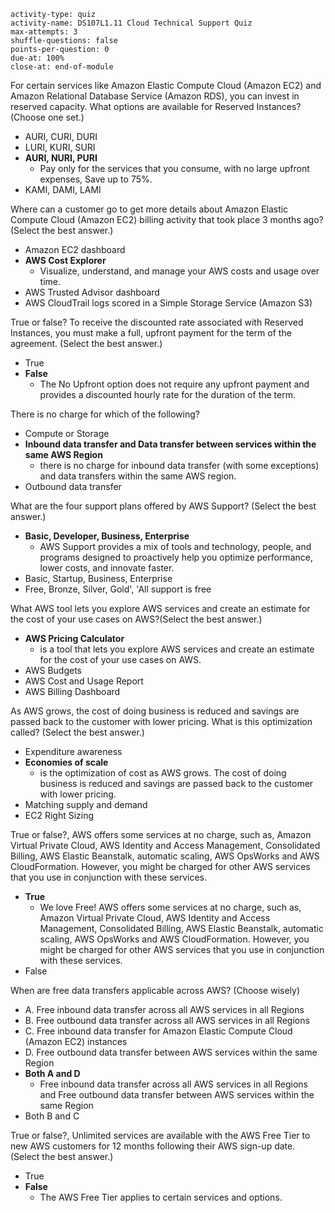 ```c-lms
activity-type: quiz
activity-name: DS107L1.11 Cloud Technical Support Quiz
max-attempts: 3
shuffle-questions: false
points-per-question: 0
due-at: 100%
close-at: end-of-module
```

For certain services like Amazon Elastic Compute Cloud (Amazon EC2) and Amazon Relational Database Service (Amazon RDS), you can invest in reserved capacity. What options are available for Reserved Instances? (Choose one set.)

- AURI, CURI, DURI
- LURI, KURI, SURI
- **AURI, NURI, PURI**
    - Pay only for the services that you consume, with no large upfront expenses, Save up to 75%.
- KAMI, DAMI, LAMI

Where can a customer go to get more details about Amazon Elastic Compute Cloud (Amazon EC2) billing activity that took place 3 months ago? (Select the best answer.)
- Amazon EC2 dashboard
- **AWS Cost Explorer**
    - Visualize, understand, and manage your AWS costs and usage over time.
- AWS Trusted Advisor dashboard
- AWS CloudTrail logs scored in a Simple Storage Service (Amazon S3)

True or false? To receive the discounted rate associated with Reserved Instances, you must make a full, upfront payment for the term of the agreement. (Select the best answer.)
- True
- **False**
    - The No Upfront option does not require any upfront payment and provides a discounted hourly rate for the duration of the term.

There is no charge for which of the following?
- Compute or Storage
- **Inbound data transfer and Data transfer between services within the same AWS Region**
    - there is no charge for inbound data transfer (with some exceptions) and data transfers within the same AWS region.
- Outbound data transfer

What are the four support plans offered by AWS Support? (Select the best answer.)
- **Basic, Developer, Business, Enterprise**
    - AWS Support provides a mix of tools and technology, people, and programs designed to proactively help you optimize performance, lower costs, and innovate faster.
- Basic, Startup, Business, Enterprise
- Free, Bronze, Silver, Gold', 'All support is free

What AWS tool lets you explore AWS services and create an estimate for the cost of your use cases on AWS?(Select the best answer.)
- **AWS Pricing Calculator** 
    - is a tool that lets you explore AWS services and create an estimate for the cost of your use cases on AWS.
- AWS Budgets
- AWS Cost and Usage Report
- AWS Billing Dashboard

As AWS grows, the cost of doing business is reduced and savings are passed back to the customer with lower pricing. What is this optimization called? (Select the best answer.)
- Expenditure awareness
- **Economies of scale** 
    - is the optimization of cost as AWS grows. The cost of doing business is reduced and savings are passed back to the customer with lower pricing.
- Matching supply and demand
- EC2 Right Sizing

True or false?, AWS offers some services at no charge, such as, Amazon Virtual Private Cloud, AWS Identity and Access Management, Consolidated Billing, AWS Elastic Beanstalk, automatic scaling, AWS OpsWorks and AWS CloudFormation. However, you might be charged for other AWS services that you use in conjunction with these services.
- **True**
    - We love Free! AWS offers some services at no charge, such as, Amazon Virtual Private Cloud, AWS Identity and Access Management, Consolidated Billing, AWS Elastic Beanstalk, automatic scaling, AWS OpsWorks and AWS CloudFormation. However, you might be charged for other AWS services that you use in conjunction with these services.
- False

When are free data transfers applicable across AWS? (Choose wisely)
- A. Free inbound data transfer across all AWS services in all Regions
- B. Free outbound data transfer across all AWS services in all Regions
- C. Free inbound data transfer for Amazon Elastic Compute Cloud (Amazon EC2) instances
- D. Free outbound data transfer between AWS services within the same Region
- **Both A and D**
    - Free inbound data transfer across all AWS services in all Regions and Free outbound data transfer between AWS services within the same Region
- Both B and C

True or false?, Unlimited services are available with the AWS Free Tier to new AWS customers for 12 months following their AWS sign-up date. (Select the best answer.)
- True
- **False**
    - The AWS Free Tier applies to certain services and options.